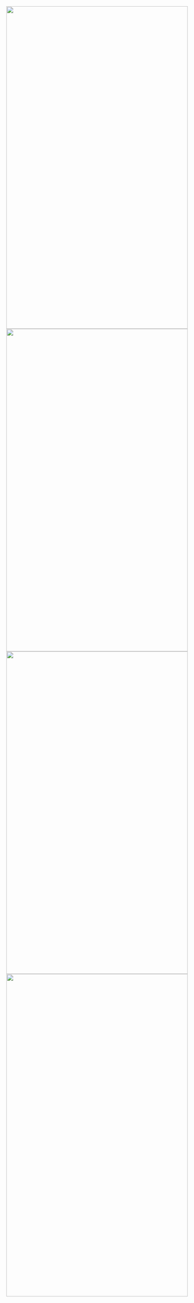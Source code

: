 <img src="https://github.com/gildardodrm/CourseApp/assets/163350766/0bf2eb90-7b5e-4b1f-a9eb-a4e52ab2caeb" width="480" height="854">
<img src="https://github.com/gildardodrm/CourseApp/assets/163350766/d060c0a2-5c38-421b-9cb0-51060c2ee3a8" width="480" height="854">
<img src="https://github.com/gildardodrm/CourseApp/assets/163350766/a86a4e9b-b3ed-448f-973f-e214ddf238d3" width="480" height="854">
<img src="https://github.com/gildardodrm/CourseApp/assets/163350766/cb099aba-c782-4682-b982-39cb682c1f61" width="480" height="854">
